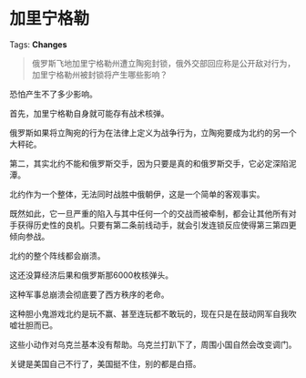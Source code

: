 # 加里宁格勒

Tags: **Changes**

> 俄罗斯飞地加里宁格勒州遭立陶宛封锁，俄外交部回应称是公开敌对行为，加里宁格勒州被封锁将产生哪些影响？



恐怕产生不了多少影响。

首先，加里宁格勒自身就可能存有战术核弹。

俄罗斯如果将立陶宛的行为在法律上定义为战争行为，立陶宛要成为北约的另一个大秤砣。

第二，其实北约不能和俄罗斯交手，因为只要是真的和俄罗斯交手，它必定深陷泥潭。

北约作为一个整体，无法同时战胜中俄朝伊，这是一个简单的客观事实。

既然如此，它一旦严重的陷入与其中任何一个的交战而被牵制，都会让其他所有对手获得历史性的良机。只要有第二条前线动手，就会引发连锁反应使得第三第四更倾向参战。

北约的整个阵线都会崩溃。

这还没算经济后果和俄罗斯那6000枚核弹头。

这种军事总崩溃会彻底要了西方秩序的老命。

这种胆小鬼游戏北约是玩不赢、甚至连玩都不敢玩的，现在只是在鼓动网军自我吹嘘壮胆而已。

这些小动作对乌克兰基本没有帮助。乌克兰打趴下了，周围小国自然会改变调门。

关键是美国自己不行了，美国挺不住，别的都是白搭。



